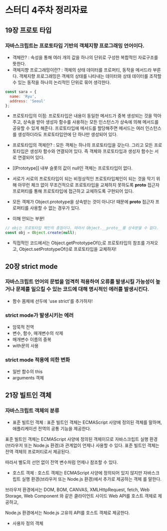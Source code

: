 # 스터디 4주차 정리자료

## 19장 프로토 타입

### 자바스크립트는 프로토타입 기반의 객체지향 프로그래밍 언어이다.

- 객체란? : 속성을 통해 여러 개의 값을 하나의 단위로 구성한 복합적인 자료구조를 뜻한다.
- 객체지향 프로그래밍이란? : 객체의 상태 데이터를 프로퍼티, 동작을 메서드라 부른다. 객체지향 프로그래밍은 객체의 상태를 나타내는 데이터와 상태 데이터를 조작할 수 있는 동작을 하나의 논리적인 단위로 묶어 생각한다.
```javascript
const sara = {
  name: 'Ryu',
  address: 'Seoul'
};
```

- 프로토타입의 이점: 프로토타입은 내용이 동일한 메서드가 중복 생성되는 것을 막아주고, 상속을 받아 생성자 함수를 사용하는 모든 인스턴스가 상속에 의해 메서드를 공유할 수 있게 해준다. 프로토타입에 메서드를 할당해주면 메서드는 여러 인스턴스를 생성하더라도 프로토타입안에 단 하나만 생성되어 있다.

- 프로토타입의 객체란? : 모든 객체는 하나의 프로토타입을 갖는다. 그리고 모든 프로토타입은 생성자 함수와 연결되어 있다. 즉 객체와 프로토타입과 생성자 함수는 서로 연결되어 있다.

- [[Prototype]] 내부 슬롯의 값이 null인 객체는 프로토타입이 없다.

- 서로가 서로의 프로토타입이 되는 비정상적인 프로토타입체인이 되는 것을 막기 위해 아무런 체크 없이 무조건적으로 프로토타입을 교체하지 못하도록 __proto__ 접근자 프로퍼티를 통해 프로토타입에 접근하고 교체하도록 구현되어 있다.

- 모든 객체가 Object.prototype을 상속받는 것이 아니다! 때문에 __proto__ 접근자 프로퍼티를 사용할 수 없는 경우가 있다.

- 이해 안되는 부분!
```javascript
// obj는 프로토타입 체인의 종점이다. 따라서 Object.__proto__를 상속받을 수 없다.
const obj = Object.create(null);
```

- 직접적인 코드에서는 Object.getPrototypeOf();로 프로토타입의 참조를 가져오고, Object.setPrototypeOf()로 프로토타입을 교체하자!

## 20장 strict mode 

### 자바스크립트 언어의 문법을 엄격히 적용하여 오류를 발생시킬 가능성이 높거나 문제를 일으킬 수 있는 코드에 대해 명시적인 에러를 발생시킨다.

- 함수 몸체에 선두에 'use strict'를 추가하자!

### strict mode가 발생시키는 에러
 - 암묵적 전역
 - 변수, 함수, 매개변수의 삭제
 - 매개변수 이름의 중복
 - with문의 사용
 
### strict mode 적용에 의한 변화
- 일반 함수의 this
- arguments 객체


## 21장 빌트인 객체

### 자바스크립트 객체의 분류

- 표준 빌트인 객체 :  표준 빌트인 객체는 ECMAScript 사양에 정의된 객체를 말하며, 애플리케이션 전역의 공통 기능을 제공한다.

표준 빌트인 객체는 ECMAScript 사양에 정의된 객체이므로 자바스크립트 실행 환경(브라우저 또는 Node.js 환경)과 관계없이 언제나 사용할 수 있다. 표준 빌트인 객체는 전역 객체의 프로퍼티로서 제공된다.

따라서 별도의 선언 없이 전역 변수처럼 언제나 참조할 수 있다.

- 호스트 객체 : 호스트 객체는 ECMAScript 사양에 정의되어 있지 않지만 자바스크립트 실행 환경(브라우저 또는 Node.js 환경)에서 추가로 제공하는 객체 를 말한다.

브라우저 환경에서는 DOM, BOM, CANVAS, XMLHttpRequest, fetch, Web Storage, Web Component 와 같은 클라이언트 사이드 Web API를 호스트 객체로 제공하고,

Node.js 환경에서는 Node.js 고유의 API를 호스트 객체로 제공한다.

- 사용자 정의 객체




